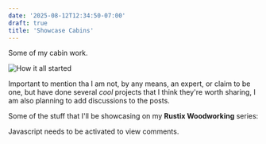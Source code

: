 ```yaml
---
date: '2025-08-12T12:34:50-07:00'
draft: true
title: 'Showcase Cabins'
---
```

Some of my cabin work.

![How it all started](https://lh3.googleusercontent.com/pw/AP1GczMKOHRkBWzYWUvmZRBw0Eldo15Pu8zufkb9zgSAQoqZM8JyTFBsVLe-vav1I6wYhSiwOviLFtG3ox9vvPu1RYEPApgy9aV5s72QIbbt3jEg7VfirnsR=w2400)

Important to mention tha I am not, by any means, an expert, or claim to be one, but have done several
_cool_ projects that I think they're worth sharing, I am also planning to add
discussions to the posts.

Some of the stuff that I'll be showcasing on my **Rustix Woodworking** series:

<script src="https://cdn.jsdelivr.net/npm/publicalbum@latest/embed-ui.min.js" async></script>
<div class="pa-carousel-widget" style="width:100%; height:480px; display:none;"
  data-link="https://photos.app.goo.gl/XTAV7NuncBWH29UN8"
  data-title="Mini Rustix Cabins · 2025 📸"
  data-description="Shared album · Tap to view!"
  data-delay="3">
  <object data="https://lh3.googleusercontent.com/pw/AP1GczN8e3zKhJlGVDQ4AaN5uDy7LXQxXBPmrWuzIhadIVaABzE25VjlRuB5U-Gjk43p6bAr3zR2Bi5z7IKeT3BTSf7XxPVUKAPmaETrF2dNsz_ijcTPVcM=w1920-h1080"></object>
  <object data="https://lh3.googleusercontent.com/pw/AP1GczNv1pofOk9WVuQVNI7GE-xQJYT9fhKlHUfKzQrTlfA9EmOt-UvS3pYTfDMCSm00QnUV24tBmgE2arxRDF4qZ-2DmQxjg_BAuvxhBDFk-3R3Y96mje0=w1920-h1080"></object>
  <object data="https://lh3.googleusercontent.com/pw/AP1GczPNGIm89yVnaaP2h0GXBvy8mBgt_XnWSxHUnu99x_3Dh20GkE__LRr3P46biIbb1cvP8z7y0ZLYSN6vuyUPd5pjlCHElYA61RQ8RLk2AYjf_YFkops=w1920-h1080"></object>
  <object data="https://lh3.googleusercontent.com/pw/AP1GczOTX8_2fccKBmjnmQWv8eNY6-tFKF_G_KzpX23A1eNzGfHQQjI9xHyKzYbwyVFqdnCWRAJjIzf1tFo9gIXB-wq-QV67lNGJP0uP8r_7YSlnD8-hzIo=w1920-h1080"></object>
  <object data="https://lh3.googleusercontent.com/pw/AP1GczPNUnikJi_wEP1dCFGicrVvM8XM6jTLWqkBtrI1GvqTUPrbsAnHIDPXl1Td_6BEPrxi0z6SohS9qRhn9UayySFAKvcM1RqN-b4caud3kwmqQlbfj5M=w1920-h1080"></object>
  <object data="https://lh3.googleusercontent.com/pw/AP1GczMyx7yhLXx-TcQi-bLJlNBiXKxrUZpJeHlbnQCQboHjL01b1nUmXUXc6PzOBpI7Omy04uLibGsTsZ7LCG3AssFilp2rBR_t6oB8UjxCED-oWBEPqeI=w1920-h1080"></object>
  <object data="https://lh3.googleusercontent.com/pw/AP1GczNAVGMWaQiREq0zJdZu3LAc15nqQeSeHr8lKfceICsBybSfJM93PCpUmUfQMFixg-mZfJztk1WsOvCgKCvgz8vMyP2qRym3yhZ3JCeiV8tj1-FgGCQ=w1920-h1080"></object>
  <object data="https://lh3.googleusercontent.com/pw/AP1GczMUSbZBuBGc5LnPJSkAk612bjo7wUKe8bnBdx_NlX6AZAucZUDiKSSZkee-H0cZluALXm5VDfqeu43DDeH7cg86U2D-W7t-gsaLGgDyXUTNDnBJNE8=w1920-h1080"></object>
  <object data="https://lh3.googleusercontent.com/pw/AP1GczMbT-qT3MNMw3fW6i81UC_l4duahCBkofNq6OrYf1VF_uNLLp0O5g1EjCCFjqypzEw4S6ic6uUP2mY0zmWGccwkEdLZOZzWUouLIUoH1yaJhfGPEAQ=w1920-h1080"></object>
  <object data="https://lh3.googleusercontent.com/pw/AP1GczOhIxWOG7AW80WKrZUpA9FuUZWzxdBTb_Hs6W28tvtxegtq_C42YaKM3GBmx5ToTm2ExOcc1gSm2proSE9-wYAar3tzIL5gVe-VpixeIGiduaIz0-0=w1920-h1080"></object>
  <object data="https://lh3.googleusercontent.com/pw/AP1GczOfLreQ61QH1LZnoD9_MNxq8oM28c0IqyAQ2uDoEsS0hNalZCbkBSF_AVOsoiQYkO_VNRa2iIV5Km3P5tFP7zI-JmR5pE9mW6_Utxw_I99D-5kvXKk=w1920-h1080"></object>
  <object data="https://lh3.googleusercontent.com/pw/AP1GczNoijvurb9_pbS_NOJ0jknZ8jSQ8yKV5HEwdWna4m-ofldzx8jAdFnw10flG6OBuwS6r9koHgLurO8nfdcbSPC0xeNGvWBkjftisMJqKrCkONAtgOE=w1920-h1080"></object>
  <object data="https://lh3.googleusercontent.com/pw/AP1GczO4tUvx5fu7gIMYZPTx21twfl9bQOjp0ck14rDoWxK0wzsIEKb1zXcS2B4npMIsDGvX3HOWsI-vB5_vXbyPqLsqn8479-IKqe7ah91sRyRcd_ko-Ks=w1920-h1080"></object>
  <object data="https://lh3.googleusercontent.com/pw/AP1GczOP_cZ6SzUCe1VJg7M8-RxPE9y3ewj2jbSBHNgfECeDdGNbhqZCOtjd4MEt22fyrH_sZ03IprIafeqPru6js63JoYr9shVKVbubl0W4QfJ5fDxuJ3Y=w1920-h1080"></object>
  <object data="https://lh3.googleusercontent.com/pw/AP1GczPEjy8qXvYNmwsBoFTPFblaeMaKLphLfnljnKPAVGUXq6aBIp6dv3mDnY82YBcqs_1csYF1jGzz5PaPZNX2ljVQv1ZQEFg_5hhvIJr-h9M5YIRq9ik=w1920-h1080"></object>
  <object data="https://lh3.googleusercontent.com/pw/AP1GczOtm28l1xxRZ3qDA0Grf48lz_mw8VohKsPeYyNgSBV4Xyx91Rn9jBI9yf0Iu6NX8dU-Z1LERVwDPZYaQptzGGlxEMv3A4dBVk6QSJPQJUSnzqsAhXg=w1920-h1080"></object>
  <object data="https://lh3.googleusercontent.com/pw/AP1GczP6M9kleCu50QJyYFLjfFvK97moX1F3JSKlk3jQGGt2dDGzeYDvOo1aXjpWU2OETv6rnj3aFtbNhKJjxP3cJ8UA7t9tb8f3cnCVUzQCo7mSumJxUAg=w1920-h1080"></object>
  <object data="https://lh3.googleusercontent.com/pw/AP1GczN2EgIowzoulaoTg0BQLOd6QdOwA7jxmagtq3ILs1yJntDQ1He8v0x9coKjMngpMDF5mcZhIvoh29Y_rhHKFmqNUfKYt2BHFXz1JqJ8kRuxqedvANw=w1920-h1080"></object>
  <object data="https://lh3.googleusercontent.com/pw/AP1GczMWDZ7NHaw_ZLDBgmFoKN_7NFAITu9sc2omP5C2X8l1CVEYeN3FdYxCe83mz50SueRnoQMjtLCv91EuwQo1VPJ950yGkyK_8OtA_TPT7sQ9l0DSN44=w1920-h1080"></object>
  <object data="https://lh3.googleusercontent.com/pw/AP1GczPjOG6BcBnmAd8dqLd78yiA2Nqe9nkoLVVjMhpqFFP1caRPKiUOlsmBQSMocLL1A3G8nxke0wjvw2GZIPOGN5fqUvQ6nTwcMyGwSytjGTZ7uw631Tc=w1920-h1080"></object>
  <object data="https://lh3.googleusercontent.com/pw/AP1GczMIFH-RsLmq_LOAYWzf2ZIAHlJAgwc1BCWXL5NEEZ0NWCucAsofZVTxIvYTjqThgZgk8AvF4x3numsRMnvxut_qeny8STBw3by7TJxRR0KaWs7OJ_o=w1920-h1080"></object>
  <object data="https://lh3.googleusercontent.com/pw/AP1GczONh1dAC8I6ssIw-SftVGpx6n5wlW1oR1RgWVOumoSGtRUbwm2quuwMzeH6-n2x43VH9gJxuLEJYKWW4u2Ohi0RCx9St2uN73XfCXzCQbM0hOzvjeE=w1920-h1080"></object>
  <object data="https://lh3.googleusercontent.com/pw/AP1GczM3FqoUhqy5L7mcpXT7qDadGh-mpcl3Z5o-WscEt_DP6q5Z7qpOj0XqNwHyZLVH5x8IP9ZKDku_dFtTk4ibIoietbko_76BL9M8bCjE9jU9Z4BV0KQ=w1920-h1080"></object>
  <object data="https://lh3.googleusercontent.com/pw/AP1GczNH5qLHXuN2zS15pFG3o5AyMR8KJrHkLZ4sKHw2_nfmwF41Wvd9pF3RyMkgUpNr5ox37rajk8e1hi4DXOwsV4ZIxqDnW7RbFWITmWnYbidnMjD57fI=w1920-h1080"></object>
  <object data="https://lh3.googleusercontent.com/pw/AP1GczMUuwHyLv3sZSrK8vBjETLUI6tE-aCpy0Iuc_h2Ruke0VWDcghdhgFHgwsNavuw-iA8itVQCOWurrD3zZlppUP0sgIXmWiX8yEa_T4UwPSpdAQdt2yv=w1920-h1080"></object>
  <object data="https://lh3.googleusercontent.com/pw/AP1GczPoNTr2Iim8Xnx5BvKM-1QPveSAlm9wWbDxwEF4RYFqn4xKrNCWIFIrnvK7ne7cqCcWezKkDg6bpcUJzbd2YjI37FsPushTtCXxoPWJRVNjWgmPqThZ=w1920-h1080"></object>
  <object data="https://lh3.googleusercontent.com/pw/AP1GczNqS18T6yr4xKc6Fw4hap5aB69HAbc6ynMfoI9j45mpvsWMMhBQLbGmqxUzgSr2dqo19w2WC4HqGqfTUhYVlTQtj0yQli-gDUMqlLJOWY50Tnvp58BY=w1920-h1080"></object>
  <object data="https://lh3.googleusercontent.com/pw/AP1GczMrE0K0efNvckkRjM-uYuYM7YbUuPHu5VBWOHwWkkeLDZpWkRERqm7NNDCFxBoUb_g-zMGTxfLp-covU_2XciNnwQJ6q3-oLtL7WFbfVfLNCyUY7drY=w1920-h1080"></object>
  <object data="https://lh3.googleusercontent.com/pw/AP1GczMHopwrPus0hnOxBuftZXBzw3b1ENjc_dbZVTONrx3VCsnay3NByZOykLjbzMZJq7Uq21puwhNGysVOo_QcLwjg1HI2LByFQWzTtNxwXbW2KuZB_izU=w1920-h1080"></object>
  <object data="https://lh3.googleusercontent.com/pw/AP1GczPzqdszaw9mXpjifcf6eVMAbrUVogsa_s8-6ucJP3UbSdjpxNENFGqpnOesChjvXLK6-OnUmqT626ndLIei2c_lwCdVv-w4gD_q-37HZl6n0SX6bjvI=w1920-h1080"></object>
  <object data="https://lh3.googleusercontent.com/pw/AP1GczMKtRCTRKMQtdnmcBgMO_9XKGrc1golfOePNcLmRbba6LCceykQ2j62LS16zDmG6qfCy0pky4c-ObpBnAysANAqXC7diiTNNAMtY0w5vm4oVMgfYn2P=w1920-h1080"></object>
  <object data="https://lh3.googleusercontent.com/pw/AP1GczMcapfsVJ8fwEEor_oEaIjZhFH6zQ0UibiLeStlh-7yzv4HDzF9g2RNOBR2PHboK5xc29WhJP_6jZwVH3z3vx7sY01ty8QZVSJqBRo051rPGwavscRR=w1920-h1080"></object>
  <object data="https://lh3.googleusercontent.com/pw/AP1GczM1bKwk-6QRscqEQGdwhMEZbKdwU2wMgGUbopk-wBdeRXRAQhd-AzIc6LSYmXlrUFM9VwtZ1jMGFrGlXcKTNm8ViABSXqT-9e71A8W3AVFicnEoPaeO=w1920-h1080"></object>
  <object data="https://lh3.googleusercontent.com/pw/AP1GczPbZgwj3zZ8Kx6qiO-VvHJ3zUTrFbIc2AizGD8EPJ86g_3neGezubJZyD71AqGq5IDjWb5TpTo2hAm8WgGZ6Pt0sYp0w2j7NUXBl8Ima1bepDi43KlZ=w1920-h1080"></object>
  <object data="https://lh3.googleusercontent.com/pw/AP1GczNWDKGDcdhMgY49bnXDRdQLCcIOugMqsS4_kyi8ejB_xx8KBPj3FrQ27cTFCB2eSTUpQHiJTliLr_26MUBK8HJn9s7P1UMapPubu1uSqSw7eLKsU7RR=w1920-h1080"></object>
  <object data="https://lh3.googleusercontent.com/pw/AP1GczNVHs-AdvrZi8ssTPawviyREA6k8GF-wpTH57HyjKK86QWHEKUxMlkq9iKSJHgulpTPMnerKMv86ru3tmZcNrTJHEkvAk9tUL55tHRp6s2eTGJLFMvp=w1920-h1080"></object>
  <object data="https://lh3.googleusercontent.com/pw/AP1GczPivL1UtCXAcM1UWHdln2gymCXEx_rnaBj_k2d--ZVT7r0cq9bRaR4mX3_z0OFYPr_rYI8wNFJkqjkeNQJ3_uroOuS4wQFYcHqVPDR0Vqr2slKN44JZ=w1920-h1080"></object>
  <object data="https://lh3.googleusercontent.com/pw/AP1GczOiIG1mFaOvfDlVM6bvSdrWYVr7JgcuLr6YnhBJcQrgEIR9KbAv5xD-27dSt5jmG_hCzQ6rD_sry_FSsFsI3IMe9dnhKGwAJF-8iw63p3Sqy1p1TslS=w1920-h1080"></object>
  <object data="https://lh3.googleusercontent.com/pw/AP1GczOOzeDf9l1ESVNudSyoOER8Rrv8LHf5om5cGREIViqfLK-VIaQYhnE3K7a7OFHeY7b2xzCEaPn6OAfsqjUbTHF-O4K_SF0-JU9XZlIpIXtn-ufMCXaA=w1920-h1080"></object>
  <object data="https://lh3.googleusercontent.com/pw/AP1GczPKtIgLUe9JrDT2xuEBq-n0h49-V0H2yTCDYOh2zDzISDoeaQCDVNBtSotYW7ssV8paRLSvXD6fxeQzZsOOUlukL2EcABls0ClMaJ6tbrQ5i-aqDVsw=w1920-h1080"></object>
  <object data="https://lh3.googleusercontent.com/pw/AP1GczNS5cUkMtIhTtPn5pSMUJOUPgjD9InWTCeCyA9D7ysMEdibRLP5QQPbfdFdDWjdYPA6B8CthARWdJ3Vx-6HwDA0Hge-iTxyKEVrXw0nXnyJAvtGki1w=w1920-h1080"></object>
  <object data="https://lh3.googleusercontent.com/pw/AP1GczOvlJtM68XbcxmKJQZL6q8tLRkRJMqNuWOc2x_WciK3-cUcri9_eTCJEH93dgY5OtpodjkTnRhd2g025SjI7PeikjcTDTgXbwPrUiKm17_I6fNQ5ane=w1920-h1080"></object>
</div>

<script data-isso="//isso.rustix.dev/" src="//isso.rustix.dev/js/embed.min.js"></script>
<section id="isso-thread">
    <noscript>Javascript needs to be activated to view comments.</noscript>
</section>
